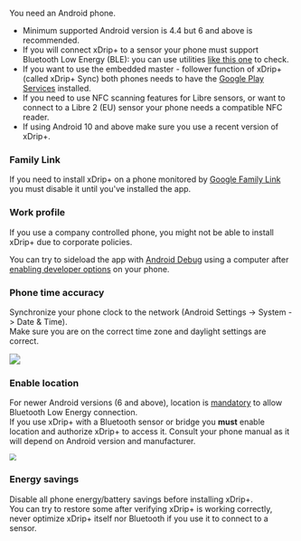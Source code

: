 You need an Android phone.

- Minimum supported Android version is 4.4 but 6 and above is recommended.
- If you will connect xDrip+ to a sensor your phone must support Bluetooth Low Energy (BLE): you can use utilities [like this one](https://play.google.com/store/apps/details?id=com.treeteam.blechecker) to check.
- If you want to use the embedded master - follower function of xDrip+ (called xDrip+ Sync) both phones needs to have the [Google Play Services](https://play.google.com/store/apps/details?id=com.google.android.gms) installed.
- If you need to use NFC scanning features for Libre sensors, or want to connect to a Libre 2 (EU) sensor your phone needs a compatible NFC reader.
- If using Android 10 and above make sure you use a recent version of xDrip+.

### Family Link

If you need to install xDrip+ on a phone monitored by [Google Family Link](https://families.google.com/families) you must disable it until you've installed the app.

### Work profile

If you use a company controlled phone, you might not be able to install xDrip+ due to corporate policies.

You can try to sideload the app with [Android Debug](https://developer.android.com/studio/command-line/adb) using a computer after [enabling developer options](https://developer.android.com/studio/command-line/adb#Enabling) on your phone.

### Phone time accuracy

Synchronize your phone clock to the network (Android Settings -> System -> Date & Time).  
Make sure you are on the correct time zone and daylight settings are correct.

<img src="../../images/phone_time.png" style="zoom:120%;" />

### Enable location

For newer Android versions (6 and above), location is [mandatory](https://developer.android.com/training/location/permissions) to allow Bluetooth Low Energy connection.  
If you use xDrip+ with a Bluetooth sensor or bridge you **must** enable location and authorize xDrip+ to access it. Consult your phone manual as  it will depend on Android version and manufacturer.

<img src="../../images/Install16.png" style="zoom:75%;" />

### Energy savings

Disable all phone energy/battery savings before installing xDrip+.  
You can try to restore some after verifying xDrip+ is working correctly, never optimize xDrip+ itself nor Bluetooth if you use it to connect to a sensor.

